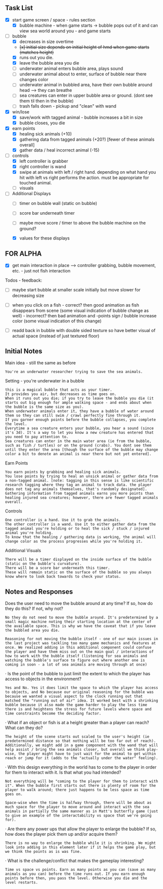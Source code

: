 ## Task List

- [x] start game screen / space - rules section
	- [x] bubble machine - when game starts -> bubble pops out of it and can view sea world around you - and game starts 
- [ ] bubble
	- [x] decreases in size overtime
	- ~~[x] initial size depends on initial height of hmd when game starts (matches height)~~
	- [x] runs out you die. 
	- [x] leave the bubble area you die
	- [ ] underwater animal enters bubble area, plays sound
	- [ ] underwater animal about to enter, surface of bubble near there changes color
	- [ ] underwater animal in bubbled area, have their own bubble around head --> they can breathe
	- [ ] sea creatures can enter in upper bubble area or ground. (dont see them til then in the bubble)
	- [ ] trash falls down - pickup and "clean" with wand
- [x] win/lose
	- [x] save/work with tagged animal - bubble increases a bit in size
	- [x] bubble closes, you die
- [x] earn points
	- [x] healing sick animals (+10)
	- [x] gathering data from tagged animals (+20?) [fewer of these animals overall]
	- [x] gather data / heal incorrect animal (-15)
- [ ] controls
	- [x] left controller is grabber
	- [x] right controller is wand
	- [x] swipe at animals with left / right hand. depending on what hand you hit with left vs right performs the action. must be appropriate for touched animal.
	- [ ] visuals
- [ ] Additional Displays
	- [ ] timer on bubble wall (static on bubble)
	- [ ] score bar underneath timer
	- [ ] maybe move score / timer to above the bubble machine on the ground?
	- [x] values for these displays


## FOR ALPHA

- [x] get main interaction in place --> controller grabbing, bubble movement, etc. - just not fish interaction

Todos - feedback:

- [ ] maybe start bubble at smaller scale initially but move slower for decreasing size
- [ ] when you click on a fish - correct? then good animation as fish disappears from scene (some visual indication of bubble change as well) - incorrect? then bad animation and -points sign / bubble increase color (some visual indication of this change)
- [ ] readd back in bubble with double sided texture so have better visual of actual space (instead of just textured floor)



## Initial Notes

Main idea - still the same as before

    You're an underwater researcher trying to save the sea animals.

Setting - you're underwater in a bubble

    this is a magical bubble that acts as your timer.
    It provides you air, but decreases as time goes on.
    When it runs out you die; if you try to leave the bubble you die (it starts out big enough for ample walking space - and ends about when the bubble is the same size as you).
    When underwater animals enter it, they have a bubble of water around them so they can still swim / crawl perfectly fine through it.
    If you garner enough points before the bubble collapses, you complete the level.
    Everytime a sea creature enters your bubble, you hear a sound (since it's 3d). It's a way to let you know a new creature has entered that you need to pay attention to.
    Sea creatures can enter in the main water area (ie from the bubble, such as fish / turtles) or on the ground (crabs). You dont see them until they enter the area [though the surface of the bubble may change color a bit to denote an animal is near there but not yet entered].

Earn Points

    You earn points by grabbing and healing sick animals.
    You lose points by trying to heal an unsick animal or gather data from a non-tagged animal. [note: tagging in this sense is like scientific research tagging where they tag an animal to track data. the player does not tag any animals themselves, that's randomly designated].
    Gathering information from tagged animals earns you more points than healing injured sea creatures; however, there are fewer tagged animals overall.

Controls

    One controller is a hand. Use it to grab the animals.
    The other controller is a wand. Use it to either gather data from the tagged animal you're holding or to heal the sick / stuck / injured animal you're holding.
    To know that the healing / gathering data is working, the animal will change color as the process progresses while you're holding it.

Additional Visuals

    There will be a timer displayed on the inside surface of the bubble (static on the bubble's curvature).
    There will be a score bar underneath this timer.
    These will remain static on the surface of the bubble so you always know where to look back towards to check your status.

## Notes and Responses

Does the user need to move the bubble around at any time? If so, how do they do this?  If not, why not? 

	No they do not need to move the bubble around. It's predetermined by a small magic machine noting their starting location at the center of the available space. This is why we have the caveat that if you leave the bubbled area you die.

	Reasoning for not moving the bubble itself - one of our main issues in the last project was tackling too many game mechanics and features at once. We realized adding in this additional component could confuse the player and have them miss out on the main goal / interactions of how to work with the bubble itself (listening for sea animals and watching the bubble's surface to figure out where another one is coming in soon - a lot of sea animals are moving through at once)

·        Is the point of the bubble to just limit the extent to which the player has access to objects in the environment? 

	Yes and No. Yes it does limit the space to which the player has access to objects, and No because our original reasoning for the bubble was because we wanted a visual aspect to the clock running out that matched the "running out of air" idea. It worked best with a shrinking bubble because it also made the game harder to play the less time there is and heightens the stress for future levels where space and time constraints become the deciding factor.

·        What if an object or fish is at a height greater than a player can reach?  What can they do?

	The height of the scene starts out scaled to the user's height (ie predetermined distance so that nothing will be too far out of reach). Additionally, we might add in a game component with the wand that will help assist / bring the sea animals closer, but overall we think play-wise, the player might have to just wait for the animal to get within reach or jump for it (adds to the "actually under the water" feeling).

·        With this design everything in the world has to come to the player in order for them to interact with it.  Is that what you had intended? 

	Not everything will be "coming to the player for them to interact with it". When the bubble first starts out there is plenty of room for the player to walk around; there just happens to be less space as time goes on.

	Space-wise when the time is halfway through, there will be about as much space for the player to move around and interact with the sea animals in partially the same manner as in Matt's butterfly game (just to give an example of the interactability vs space that we're going for).

·        Are there any power ups that allow the player to enlarge the bubble?  If so, how does the player pick them up and/or acquire them?

	There is no way to enlarge the bubble while it is shrinking. We might look into adding in this element later if it helps the game play, but we think the points as is was fine.

·        What is the challenge/conflict that makes the gameplay interesting?

	Time vs space vs points. Earn as many points as you can (save as many animals as you can) before the time runs out. If you earn enough points before then, you pass the level. Otherwise you die and the level restarts.


